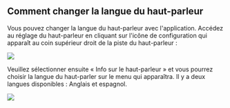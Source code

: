 ## Comment changer la langue du haut-parleur

Vous pouvez changer la langue du haut-parleur avec l'application.  Accédez au réglage du haut-parleur en cliquant sur l'icône de configuration qui apparaît au coin supérieur droit de la piste du haut-parleur :

![](http://static.energysistem.com/images/manuals/42677/56e8445dc8c03.jpg)

Veuillez sélectionner ensuite « Info sur le haut-parleur » et vous pourrez choisir la langue du haut-parler sur le menu qui apparaîtra.   Il y a deux langues disponibles : Anglais et espagnol. 

![](http://static.energysistem.com/images/manuals/42677/56ebd4b5b895d.jpg)
